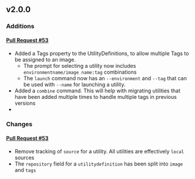 ## v2.0.0

### Additions

#### [Pull Request #53](https://github.com/Maahsome/ktrouble/pull/53)

- Added a Tags property to the UtilityDefinitions, to allow multiple Tags to be assigned to an image.
  - The prompt for selecting a utility now includes `environmentname/image name:tag` combinations
  - The `launch` command now has an `--environment` and `--tag` that can be used with `--name` for launching a utility.
- Added a `combine` command.  This will help with migrating utilities that have been added multiple times to handle multiple tags in previous versions
- 


### Changes

#### [Pull Request #53](https://github.com/Maahsome/ktrouble/pull/53)

- Remove tracking of `source` for a utility.  All utilities are effectively `local` sources
- The `repository` field for a `utilitydefinition` has been split into `image` and `tags`

